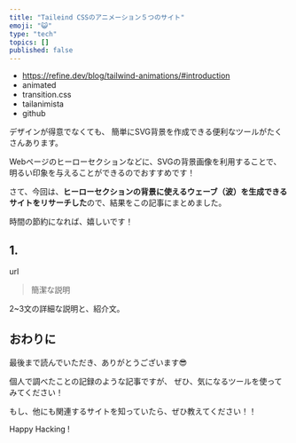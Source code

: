 ```yaml
---
title: "Taileind CSSのアニメーション５つのサイト"
emoji: "😺"
type: "tech"
topics: []
published: false
---
```


- https://refine.dev/blog/tailwind-animations/#introduction
- animated
- transition.css
- tailanimista
- github

デザインが得意でなくても、
簡単にSVG背景を作成できる便利なツールがたくさんあります。

Webページのヒーローセクションなどに、SVGの背景画像を利用することで、明るい印象を与えることができるのでおすすめです！

さて、今回は、**ヒーローセクションの背景に使えるウェーブ（波）を生成できるサイトをリサーチした**ので、結果をこの記事にまとめました。

時間の節約になれば、嬉しいです！


## 1. 
url
>簡潔な説明

2~3文の詳細な説明と、紹介文。


## おわりに

最後まで読んでいただき、ありがとうございます😎

個人で調べたことの記録のような記事ですが、
ぜひ、気になるツールを使ってみてください！

もし、他にも関連するサイトを知っていたら、ぜひ教えてください！！

Happy Hacking !